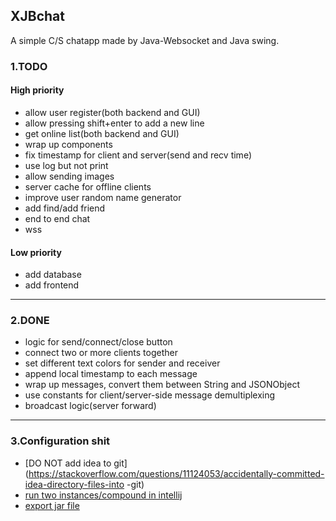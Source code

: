 ## XJBchat

A simple C/S chatapp made by Java-Websocket and Java swing.

### 1.TODO

#### High priority

* allow user register(both backend and GUI)
* allow pressing shift+enter to add a new line
* get online list(both backend and GUI)
* wrap up components
* fix timestamp for client and server(send and recv time)
* use log but not print 
* allow sending images
* server cache for offline clients
* improve user random name generator
* add find/add friend
* end to end chat
* wss

#### Low priority

* add database 
* add frontend

---
### 2.DONE

* logic for send/connect/close button
* connect two or more clients together
* set different text colors for sender and receiver
* append local timestamp to each message
* wrap up messages, convert them between String and JSONObject
* use constants for client/server-side message demultiplexing
* broadcast logic(server forward)

---
### 3.Configuration shit

* [DO NOT add idea to git](https://stackoverflow.com/questions/11124053/accidentally-committed-idea-directory-files-into
-git)
* [run two instances/compound in intellij](https://stackoverflow.com/a/35753820)
* [export jar file](https://stackoverflow.com/questions/9689793/cant-execute-jar-file-no-main-manifest-attribute)
